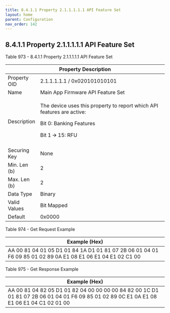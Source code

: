 ```yaml
---
title: 8.4.1.1 Property 2.1.1.1.1.1 API Feature Set
layout: home
parent: Configuration
nav_order: 142
---
```


## 8.4.1.1 Property 2.1.1.1.1.1 API Feature Set

Table 973 - 8.4.1.1 Property 2.1.1.1.1.1 API Feature Set

<table>
<colgroup>
<col style="width: 14%" />
<col style="width: 85%" />
</colgroup>
<thead>
<tr>
<th colspan="2">Property Description</th>
</tr>
</thead>
<tbody>
<tr>
<td>Property OID</td>
<td>2.1.1.1.1.1 / 0x020101010101</td>
</tr>
<tr>
<td>Name</td>
<td>Main App Firmware API Feature Set</td>
</tr>
<tr>
<td>Description</td>
<td><p>The device uses this property to report which API features are
active:</p>
<p>Bit 0: Banking Features</p>
<p>Bit 1 🡪 15: RFU</p></td>
</tr>
<tr>
<td>Securing Key</td>
<td>None</td>
</tr>
<tr>
<td>Min. Len (b)</td>
<td>2</td>
</tr>
<tr>
<td>Max. Len (b)</td>
<td>2</td>
</tr>
<tr>
<td>Data Type</td>
<td>Binary</td>
</tr>
<tr>
<td>Valid Values</td>
<td>Bit Mapped</td>
</tr>
<tr>
<td>Default</td>
<td>0x0000</td>
</tr>
</tbody>
</table>

Table 974 - Get Request Example

| Example (Hex) |
|----|
| AA 00 81 04 01 05 D1 01 84 1A D1 01 81 07 2B 06 01 04 01 F6 09 85 01 02 89 0A E1 08 E1 06 E1 04 E1 02 C1 00 |

Table 975 - Get Response Example

| Example (Hex) |
|----|
| AA 00 81 04 82 05 D1 01 82 04 00 00 00 00 84 82 00 1C D1 01 81 07 2B 06 01 04 01 F6 09 85 01 02 89 0C E1 0A E1 08 E1 06 E1 04 C1 02 01 00 |